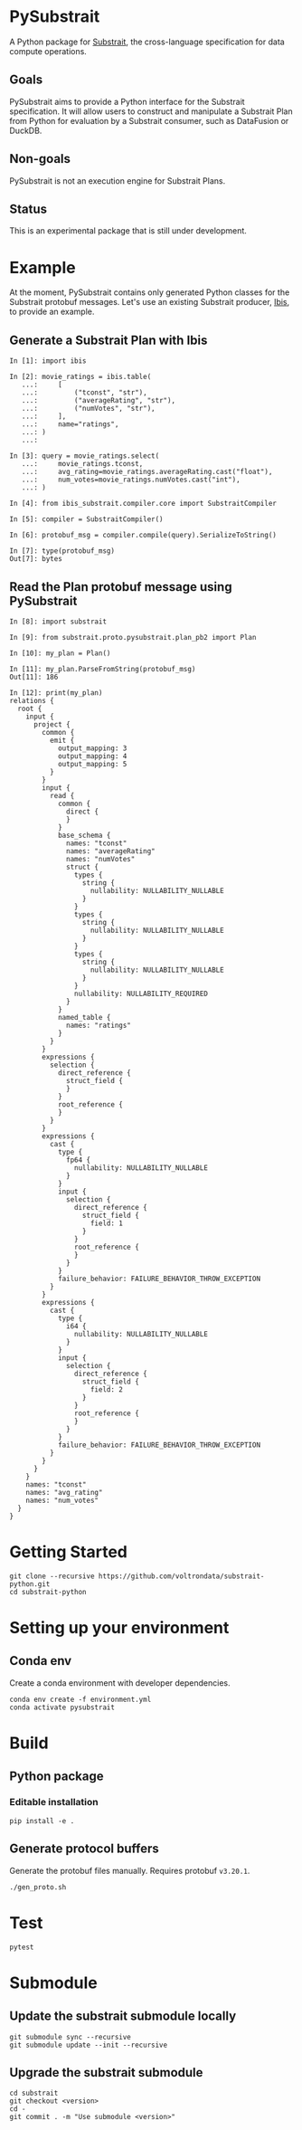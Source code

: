 # PySubstrait

A Python package for [Substrait](https://substrait.io), the cross-language specification for data compute operations.

## Goals
PySubstrait aims to provide a Python interface for the Substrait specification. It will allow users to construct and manipulate a Substrait Plan from Python for evaluation by a Substrait consumer, such as DataFusion or DuckDB.

## Non-goals
PySubstrait is not an execution engine for Substrait Plans.

## Status
This is an experimental package that is still under development.

# Example
At the moment, PySubstrait contains only generated Python classes for the Substrait protobuf messages. Let's use an existing Substrait producer, [Ibis](https://ibis-project.org), to provide an example.
## Generate a Substrait Plan with Ibis
```
In [1]: import ibis

In [2]: movie_ratings = ibis.table(
   ...:     [
   ...:         ("tconst", "str"),
   ...:         ("averageRating", "str"),
   ...:         ("numVotes", "str"),
   ...:     ],
   ...:     name="ratings",
   ...: )
   ...: 

In [3]: query = movie_ratings.select(
   ...:     movie_ratings.tconst,
   ...:     avg_rating=movie_ratings.averageRating.cast("float"),
   ...:     num_votes=movie_ratings.numVotes.cast("int"),
   ...: )

In [4]: from ibis_substrait.compiler.core import SubstraitCompiler

In [5]: compiler = SubstraitCompiler()

In [6]: protobuf_msg = compiler.compile(query).SerializeToString()

In [7]: type(protobuf_msg)
Out[7]: bytes
```
## Read the Plan protobuf message using PySubstrait
```
In [8]: import substrait

In [9]: from substrait.proto.pysubstrait.plan_pb2 import Plan

In [10]: my_plan = Plan()

In [11]: my_plan.ParseFromString(protobuf_msg)
Out[11]: 186

In [12]: print(my_plan)
relations {
  root {
    input {
      project {
        common {
          emit {
            output_mapping: 3
            output_mapping: 4
            output_mapping: 5
          }
        }
        input {
          read {
            common {
              direct {
              }
            }
            base_schema {
              names: "tconst"
              names: "averageRating"
              names: "numVotes"
              struct {
                types {
                  string {
                    nullability: NULLABILITY_NULLABLE
                  }
                }
                types {
                  string {
                    nullability: NULLABILITY_NULLABLE
                  }
                }
                types {
                  string {
                    nullability: NULLABILITY_NULLABLE
                  }
                }
                nullability: NULLABILITY_REQUIRED
              }
            }
            named_table {
              names: "ratings"
            }
          }
        }
        expressions {
          selection {
            direct_reference {
              struct_field {
              }
            }
            root_reference {
            }
          }
        }
        expressions {
          cast {
            type {
              fp64 {
                nullability: NULLABILITY_NULLABLE
              }
            }
            input {
              selection {
                direct_reference {
                  struct_field {
                    field: 1
                  }
                }
                root_reference {
                }
              }
            }
            failure_behavior: FAILURE_BEHAVIOR_THROW_EXCEPTION
          }
        }
        expressions {
          cast {
            type {
              i64 {
                nullability: NULLABILITY_NULLABLE
              }
            }
            input {
              selection {
                direct_reference {
                  struct_field {
                    field: 2
                  }
                }
                root_reference {
                }
              }
            }
            failure_behavior: FAILURE_BEHAVIOR_THROW_EXCEPTION
          }
        }
      }
    }
    names: "tconst"
    names: "avg_rating"
    names: "num_votes"
  }
}
```

# Getting Started
```
git clone --recursive https://github.com/voltrondata/substrait-python.git
cd substrait-python
```

# Setting up your environment
## Conda env
Create a conda environment with developer dependencies.
```
conda env create -f environment.yml
conda activate pysubstrait
```

# Build
## Python package
### Editable installation
```
pip install -e .
```

## Generate protocol buffers
Generate the protobuf files manually. Requires protobuf `v3.20.1`.
```
./gen_proto.sh
```

# Test
```
pytest
```

# Submodule
## Update the substrait submodule locally
```
git submodule sync --recursive
git submodule update --init --recursive
```
## Upgrade the substrait submodule
```
cd substrait
git checkout <version>
cd -
git commit . -m "Use submodule <version>"
```
